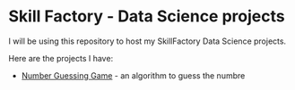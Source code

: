 # Skill Factory - Data Science projects

I will be using this repository to host my SkillFactory Data Science projects.

Here are the projects I have:

* [Number Guessing Game](tree/main/project00/) - an algorithm to guess the numbre
